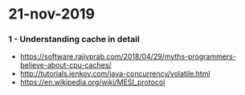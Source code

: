 # 21-nov-2019

### 1 - Understanding cache in detail

- https://software.rajivprab.com/2018/04/29/myths-programmers-believe-about-cpu-caches/
- http://tutorials.jenkov.com/java-concurrency/volatile.html
- https://en.wikipedia.org/wiki/MESI_protocol
